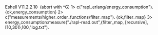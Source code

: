 Eshell V11.2.2.10  (abort with ^G)
1> c("rapl_erlang/energy_consumption").
{ok,energy_consumption}
2> c("measurements/higher_order_functions/filter_map").
{ok,filter_map}
3> energy_consumption:measure("./rapl-read.out",{filter_map, [recursive], [10,30]},100,"log.txt").